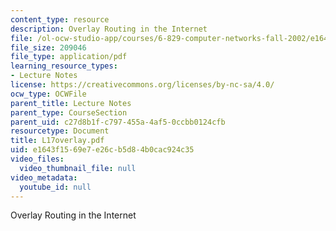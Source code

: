 ```yaml
---
content_type: resource
description: Overlay Routing in the Internet
file: /ol-ocw-studio-app/courses/6-829-computer-networks-fall-2002/e1643f1569e7e26cb5d84b0cac924c35_L17overlay.pdf
file_size: 209046
file_type: application/pdf
learning_resource_types:
- Lecture Notes
license: https://creativecommons.org/licenses/by-nc-sa/4.0/
ocw_type: OCWFile
parent_title: Lecture Notes
parent_type: CourseSection
parent_uid: c27d8b1f-c797-455a-4af5-0ccbb0124cfb
resourcetype: Document
title: L17overlay.pdf
uid: e1643f15-69e7-e26c-b5d8-4b0cac924c35
video_files:
  video_thumbnail_file: null
video_metadata:
  youtube_id: null
---
```

Overlay Routing in the Internet